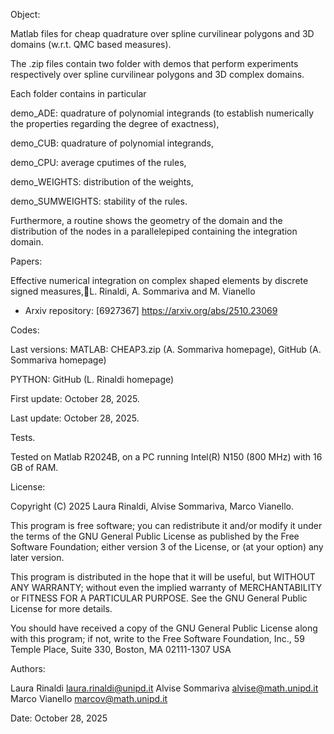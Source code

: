 Object:

Matlab files for cheap quadrature over spline curvilinear polygons and 3D domains (w.r.t. QMC based measures).

The .zip files contain two folder with demos that perform experiments respectively over spline curvilinear polygons and 3D complex domains.

Each folder contains in particular

demo_ADE: quadrature of polynomial integrands (to establish numerically the properties regarding the degree of exactness), 

demo_CUB: quadrature of polynomial integrands,

demo_CPU: average cputimes of the rules,

demo_WEIGHTS: distribution of the weights,

demo_SUMWEIGHTS: stability of the rules.

Furthermore, a routine shows the geometry of the domain and the distribution of the nodes in a parallelepiped containing the integration domain.

Papers:

Effective numerical integration on complex shaped elements by discrete signed measures,L. Rinaldi, A. Sommariva and M. Vianello

- Arxiv repository: [6927367] https://arxiv.org/abs/2510.23069


Codes:

Last versions: 
MATLAB:  CHEAP3.zip (A. Sommariva homepage), GitHub (A. Sommariva homepage) 

PYTHON:   GitHub (L. Rinaldi homepage)

First update: October 28, 2025. 

Last update: October 28, 2025.

Tests.
 
 Tested on Matlab R2024B, on a PC running Intel(R) N150 (800 MHz) with 16
 GB of RAM.
 
 License:
 
 Copyright (C) 2025 Laura Rinaldi, Alvise Sommariva, Marco Vianello.
 
 This program is free software; you can redistribute it and/or modify
 it under the terms of the GNU General Public License as published by
 the Free Software Foundation; either version 3 of the License, or
 (at your option) any later version.
 
 This program is distributed in the hope that it will be useful,
 but WITHOUT ANY WARRANTY; without even the implied warranty of
 MERCHANTABILITY or FITNESS FOR A PARTICULAR PURPOSE.  See the
 GNU General Public License for more details.
 
 You should have received a copy of the GNU General Public License
 along with this program; if not, write to the Free Software
 Foundation, Inc., 59 Temple Place, Suite 330, Boston, MA  02111-1307 USA
 
 Authors:
 
 Laura Rinaldi    <laura.rinaldi@unipd.it>
 Alvise Sommariva <alvise@math.unipd.it>
 Marco Vianello   <marcov@math.unipd.it>
 
 Date: October 28, 2025
 
